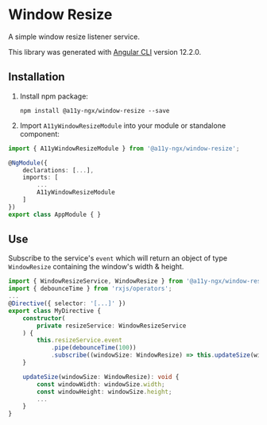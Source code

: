 # Window Resize

A simple window resize listener service.

This library was generated with [Angular CLI](https://github.com/angular/angular-cli) version 12.2.0.

## Installation

1. Install npm package:

   `npm install @a11y-ngx/window-resize --save`

2. Import `A11yWindowResizeModule` into your module or standalone component:

```typescript
import { A11yWindowResizeModule } from '@a11y-ngx/window-resize';

@NgModule({
    declarations: [...],
    imports: [
        ...
        A11yWindowResizeModule
    ]
})
export class AppModule { }
```

## Use

Subscribe to the service's `event` which will return an object of type `WindowResize` containing the window's width & height.

```typescript
import { WindowResizeService, WindowResize } from '@a11y-ngx/window-resize';
import { debounceTime } from 'rxjs/operators';
...
@Directive({ selector: '[...]' })
export class MyDirective {
    constructor(
        private resizeService: WindowResizeService
    ) {
        this.resizeService.event
            .pipe(debounceTime(100))
            .subscribe((windowSize: WindowResize) => this.updateSize(windowSize));
    }

    updateSize(windowSize: WindowResize): void {
        const windowWidth: windowSize.width;
        const windowHeight: windowSize.height;
        ...
    }
}
```
